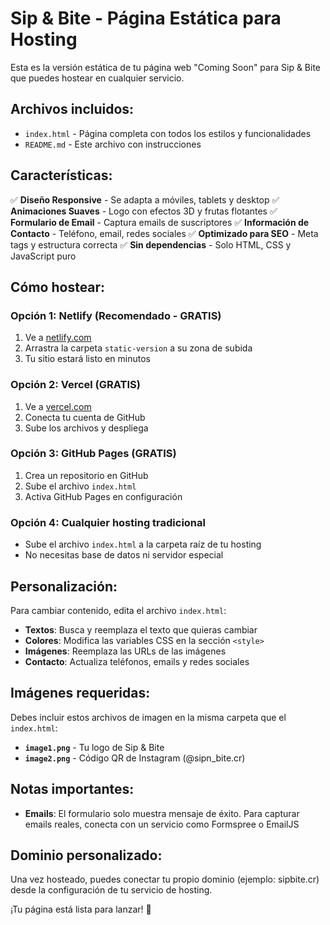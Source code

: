 # Sip & Bite - Página Estática para Hosting

Esta es la versión estática de tu página web "Coming Soon" para Sip & Bite que puedes hostear en cualquier servicio.

## Archivos incluidos:

- `index.html` - Página completa con todos los estilos y funcionalidades
- `README.md` - Este archivo con instrucciones

## Características:

✅ **Diseño Responsive** - Se adapta a móviles, tablets y desktop
✅ **Animaciones Suaves** - Logo con efectos 3D y frutas flotantes
✅ **Formulario de Email** - Captura emails de suscriptores
✅ **Información de Contacto** - Teléfono, email, redes sociales
✅ **Optimizado para SEO** - Meta tags y estructura correcta
✅ **Sin dependencias** - Solo HTML, CSS y JavaScript puro

## Cómo hostear:

### Opción 1: Netlify (Recomendado - GRATIS)
1. Ve a [netlify.com](https://netlify.com)
2. Arrastra la carpeta `static-version` a su zona de subida
3. Tu sitio estará listo en minutos

### Opción 2: Vercel (GRATIS)
1. Ve a [vercel.com](https://vercel.com)
2. Conecta tu cuenta de GitHub
3. Sube los archivos y despliega

### Opción 3: GitHub Pages (GRATIS)
1. Crea un repositorio en GitHub
2. Sube el archivo `index.html`
3. Activa GitHub Pages en configuración

### Opción 4: Cualquier hosting tradicional
- Sube el archivo `index.html` a la carpeta raíz de tu hosting
- No necesitas base de datos ni servidor especial

## Personalización:

Para cambiar contenido, edita el archivo `index.html`:
- **Textos**: Busca y reemplaza el texto que quieras cambiar
- **Colores**: Modifica las variables CSS en la sección `<style>`
- **Imágenes**: Reemplaza las URLs de las imágenes
- **Contacto**: Actualiza teléfonos, emails y redes sociales

## Imágenes requeridas:

Debes incluir estos archivos de imagen en la misma carpeta que el `index.html`:

- **`image1.png`** - Tu logo de Sip & Bite
- **`image2.png`** - Código QR de Instagram (@sipn_bite.cr)

## Notas importantes:

- **Emails**: El formulario solo muestra mensaje de éxito. Para capturar emails reales, conecta con un servicio como Formspree o EmailJS

## Dominio personalizado:

Una vez hosteado, puedes conectar tu propio dominio (ejemplo: sipbite.cr) desde la configuración de tu servicio de hosting.

¡Tu página está lista para lanzar! 🚀